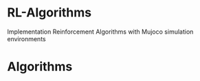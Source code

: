 # RL-Algorithms
Implementation Reinforcement Algorithms with Mujoco simulation environments 

# Algorithms
